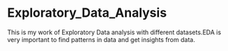 # Exploratory_Data_Analysis
This is my work of Exploratory Data analysis with different datasets.EDA is very important to find patterns in data and get insights from data.
